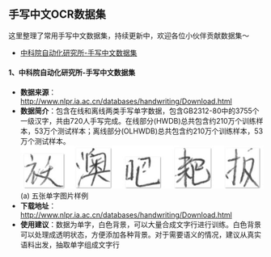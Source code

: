 ## 手写中文OCR数据集
这里整理了常用手写中文数据集，持续更新中，欢迎各位小伙伴贡献数据集～
- [中科院自动化研究所-手写中文数据集](#中科院自动化研究所-手写中文数据集)

<a name="中科院自动化研究所-手写中文数据集"></a>
#### 1、中科院自动化研究所-手写中文数据集
- **数据来源**：http://www.nlpr.ia.ac.cn/databases/handwriting/Download.html
- **数据简介**：包含在线和离线两类手写单字数据，包含GB2312-80中的3755个一级汉字，共由720人手写完成。在线部分(HWDB)总共包含约210万个训练样本，53万个测试样本；离线部分(OLHWDB)总共包含约210万个训练样本，53万个测试样本。
    ![](../datasets/CASIA_0.jpg)  
    (a) 五张单字图片样例  
- **下载地址**：http://www.nlpr.ia.ac.cn/databases/handwriting/Download.html
- **使用建议**：数据为单字，白色背景，可以大量合成文字行进行训练。白色背景可以处理成透明状态，方便添加各种背景。对于需要语义的情况，建议从真实语料出发，抽取单字组成文字行

